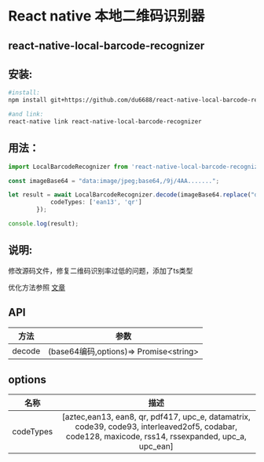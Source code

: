 ﻿# React native 本地二维码识别器

## react-native-local-barcode-recognizer

## 安装:
```bash
#install:
npm install git+https://github.com/du6688/react-native-local-barcode-recognizer.git

#and link:
react-native link react-native-local-barcode-recognizer

```

## 用法：

```typescript 
import LocalBarcodeRecognizer from 'react-native-local-barcode-recognizer';

const imageBase64 = "data:image/jpeg;base64,/9j/4AA.......";

let result = await LocalBarcodeRecognizer.decode(imageBase64.replace("data:image/jpeg;base64,",""), {
            codeTypes: ['ean13', 'qr']
        });

console.log(result);

```

## 说明:
修改源码文件，修复二维码识别率过低的问题，添加了ts类型

优化方法参照 [文章](https://blog.csdn.net/sinat_31231955/article/details/88074422)

## API
| 方法 | 参数 |
|:----:|:----:|
| decode | (base64编码,options)=> Promise\<string>  |


## options
| 名称 | 描述 |
|:----:|:----:|
| codeTypes  |[aztec,ean13, ean8, qr, pdf417, upc_e, datamatrix, code39, code93, interleaved2of5, codabar, code128, maxicode, rss14, rssexpanded, upc_a, upc_ean] |
